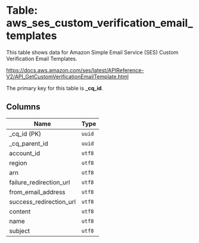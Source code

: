 # Table: aws_ses_custom_verification_email_templates

This table shows data for Amazon Simple Email Service (SES) Custom Verification Email Templates.

https://docs.aws.amazon.com/ses/latest/APIReference-V2/API_GetCustomVerificationEmailTemplate.html

The primary key for this table is **_cq_id**.

## Columns

| Name          | Type          |
| ------------- | ------------- |
|_cq_id (PK)|`uuid`|
|_cq_parent_id|`uuid`|
|account_id|`utf8`|
|region|`utf8`|
|arn|`utf8`|
|failure_redirection_url|`utf8`|
|from_email_address|`utf8`|
|success_redirection_url|`utf8`|
|content|`utf8`|
|name|`utf8`|
|subject|`utf8`|